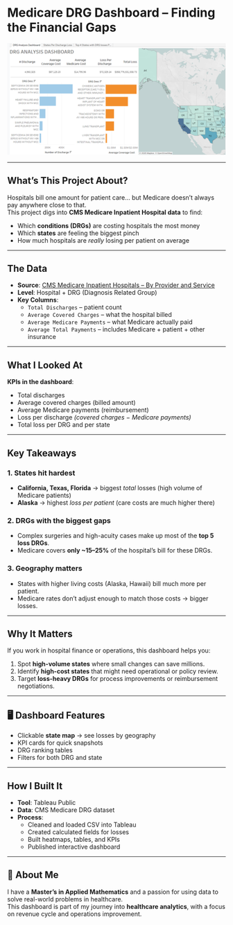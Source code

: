# Medicare DRG Dashboard – Finding the Financial Gaps  

![Medicare DRG Dashboard Screenshot](https://github.com/blater54/DRG-Analysis-/blob/main/DRG%20Dashboard.png)  
  

---

## What’s This Project About?  
Hospitals bill one amount for patient care… but Medicare doesn’t always pay anywhere close to that.  
This project digs into **CMS Medicare Inpatient Hospital data** to find:  
- Which **conditions (DRGs)** are costing hospitals the most money  
- Which **states** are feeling the biggest pinch  
- How much hospitals are *really* losing per patient on average  

---

## The Data  
- **Source**: [CMS Medicare Inpatient Hospitals – By Provider and Service](https://data.cms.gov/provider-summary-by-type-of-service/medicare-inpatient-hospitals/medicare-inpatient-hospitals-by-provider-and-service/data)  
- **Level**: Hospital + DRG (Diagnosis Related Group)  
- **Key Columns**:  
  - `Total Discharges` – patient count  
  - `Average Covered Charges` – what the hospital billed  
  - `Average Medicare Payments` – what Medicare actually paid  
  - `Average Total Payments` – includes Medicare + patient + other insurance  

---

## What I Looked At  
**KPIs in the dashboard**:  
- Total discharges  
- Average covered charges (billed amount)  
- Average Medicare payments (reimbursement)  
- Loss per discharge *(covered charges − Medicare payments)*  
- Total loss per DRG and per state  

---

## Key Takeaways  
### 1. States hit hardest  
- **California, Texas, Florida** → biggest *total* losses (high volume of Medicare patients)  
- **Alaska** → highest *loss per patient* (care costs are much higher there)  

### 2. DRGs with the biggest gaps  
- Complex surgeries and high-acuity cases make up most of the **top 5 loss DRGs**.  
- Medicare covers **only ~15–25%** of the hospital’s bill for these DRGs.  

### 3. Geography matters  
- States with higher living costs (Alaska, Hawaii) bill much more per patient.  
- Medicare rates don’t adjust enough to match those costs → bigger losses.  

---

## Why It Matters  
If you work in hospital finance or operations, this dashboard helps you:  
1. Spot **high-volume states** where small changes can save millions.  
2. Identify **high-cost states** that might need operational or policy review.  
3. Target **loss-heavy DRGs** for process improvements or reimbursement negotiations.  

---

## 🖥 Dashboard Features  
- Clickable **state map** → see losses by geography  
- KPI cards for quick snapshots  
- DRG ranking tables  
- Filters for both DRG and state  

---

##  How I Built It  
- **Tool**: Tableau Public  
- **Data**: CMS Medicare DRG dataset  
- **Process**:  
  - Cleaned and loaded CSV into Tableau  
  - Created calculated fields for losses  
  - Built heatmaps, tables, and KPIs  
  - Published interactive dashboard  


---

## 🤝 About Me  
I have a **Master’s in Applied Mathematics** and a passion for using data to solve real-world problems in healthcare.  
This dashboard is part of my journey into **healthcare analytics**, with a focus on revenue cycle and operations improvement.  
